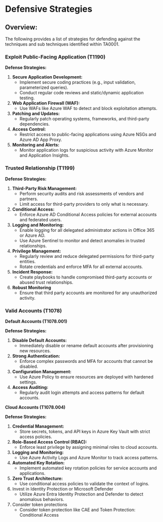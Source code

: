 # Defensive Strategies

## **Overview:**

The following provides a list of strategies for defending against the techniques and sub techniques identified within TA0001.&#x20;

### **Exploit Public-Facing Application (T1190)**

**Defense Strategies:**

1. **Secure Application Development:**
   * Implement secure coding practices (e.g., input validation, parameterized queries).
   * Conduct regular code reviews and static/dynamic application testing.
2. **Web Application Firewall (WAF):**
   * Use WAFs like Azure WAF to detect and block exploitation attempts.
3. **Patching and Updates:**
   * Regularly patch operating systems, frameworks, and third-party dependencies.
4. **Access Control:**
   * Restrict access to public-facing applications using Azure NSGs and Azure AD App Proxy.
5. **Monitoring and Alerts:**
   * Monitor application logs for suspicious activity with Azure Monitor and Application Insights.

### **Trusted Relationship (T1199)**

**Defense Strategies:**

1. **Third-Party Risk Management:**
   * Perform security audits and risk assessments of vendors and partners.
   * Limit access for third-party providers to only what is necessary.
2. **Conditional Access:**
   * Enforce Azure AD Conditional Access policies for external accounts and federated users.
3. **Logging and Monitoring:**
   * Enable logging for all delegated administrator actions in Office 365 or Azure AD.
   * Use Azure Sentinel to monitor and detect anomalies in trusted relationships.
4. **Privilege Management:**
   * Regularly review and reduce delegated permissions for third-party entities.
   * Rotate credentials and enforce MFA for all external accounts.
5. **Incident Response:**
   * Create playbooks to handle compromised third-party accounts or abused trust relationships.
6. **Robust Monitoring**
   * Ensure that third party accounts are monitored for any unauthorized activity.&#x20;

### **Valid Accounts (T1078)**

**Default Accounts (T1078.001)**

**Defense Strategies:**

1. **Disable Default Accounts:**
   * Immediately disable or rename default accounts after provisioning new resources.
2. **Strong Authentication:**
   * Enforce complex passwords and MFA for accounts that cannot be disabled.
3. **Configuration Management:**
   * Use Azure Policy to ensure resources are deployed with hardened settings.
4. **Access Auditing:**
   * Regularly audit login attempts and access patterns for default accounts.

**Cloud Accounts (T1078.004)**

**Defense Strategies:**

1. **Credential Management:**
   * Store secrets, tokens, and API keys in Azure Key Vault with strict access policies.
2. **Role-Based Access Control (RBAC):**
   * Enforce least privilege by assigning minimal roles to cloud accounts.
3. **Logging and Monitoring:**
   * Use Azure Activity Logs and Azure Monitor to track access patterns.
4. **Automated Key Rotation:**
   * Implement automated key rotation policies for service accounts and applications.
5. **Zero Trust Architecture:**
   * Use conditional access policies to validate the context of logins.
6. Invest in Identity Protection or Microsoft Defender
   * Utilize Azure Entra Identity Protection and Defender  to detect anomalous behaviors.&#x20;
7. Consider token protections
   * Consider token protection like CAE and Token Protection: Conditional Access
